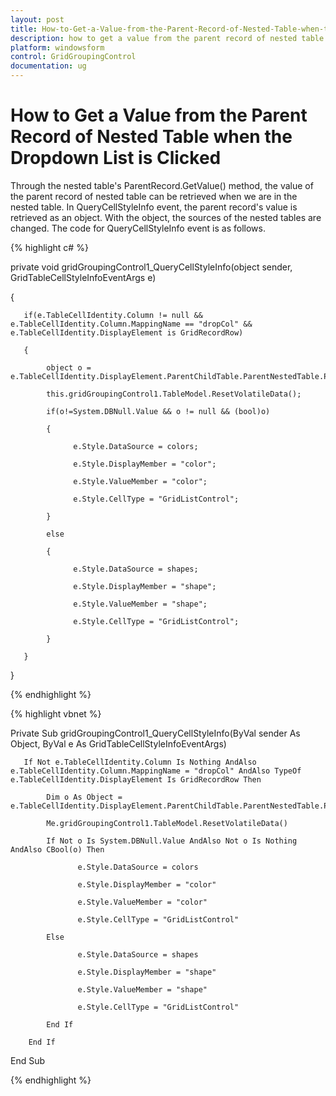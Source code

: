 ```yaml
---
layout: post
title: How-to-Get-a-Value-from-the-Parent-Record-of-Nested-Table-when-the-Dropdown-List-is-Clicked
description: how to get a value from the parent record of nested table when the dropdown list is clicked
platform: windowsform
control: GridGroupingControl
documentation: ug
---
```


# How to Get a Value from the Parent Record of Nested Table when the Dropdown List is Clicked

Through the nested table's ParentRecord.GetValue() method, the value of the parent record of nested table can be retrieved when we are in the nested table. In QueryCellStyleInfo event, the parent record's value is retrieved as an object. With the object, the sources of the nested tables are changed. The code for QueryCellStyleInfo event is as follows.

{% highlight c# %}



private void gridGroupingControl1_QueryCellStyleInfo(object sender, GridTableCellStyleInfoEventArgs e)

{

       if(e.TableCellIdentity.Column != null && e.TableCellIdentity.Column.MappingName == "dropCol" && e.TableCellIdentity.DisplayElement is GridRecordRow)

       {

            object o = e.TableCellIdentity.DisplayElement.ParentChildTable.ParentNestedTable.ParentRecord.GetValue("check");

            this.gridGroupingControl1.TableModel.ResetVolatileData();

            if(o!=System.DBNull.Value && o != null && (bool)o)

            {

                  e.Style.DataSource = colors;

                  e.Style.DisplayMember = "color";

                  e.Style.ValueMember = "color";

                  e.Style.CellType = "GridListControl";

            }

            else

            {

                  e.Style.DataSource = shapes;

                  e.Style.DisplayMember = "shape";

                  e.Style.ValueMember = "shape";

                  e.Style.CellType = "GridListControl";

            }

       }

}

{% endhighlight %}

{% highlight vbnet %}



Private Sub gridGroupingControl1_QueryCellStyleInfo(ByVal sender As Object, ByVal e As GridTableCellStyleInfoEventArgs)

       If Not e.TableCellIdentity.Column Is Nothing AndAlso e.TableCellIdentity.Column.MappingName = "dropCol" AndAlso TypeOf e.TableCellIdentity.DisplayElement Is GridRecordRow Then

            Dim o As Object = e.TableCellIdentity.DisplayElement.ParentChildTable.ParentNestedTable.ParentRecord.GetValue("check")

            Me.gridGroupingControl1.TableModel.ResetVolatileData()

            If Not o Is System.DBNull.Value AndAlso Not o Is Nothing AndAlso CBool(o) Then

                   e.Style.DataSource = colors

                   e.Style.DisplayMember = "color"

                   e.Style.ValueMember = "color"

                   e.Style.CellType = "GridListControl"

            Else

                   e.Style.DataSource = shapes

                   e.Style.DisplayMember = "shape"

                   e.Style.ValueMember = "shape"

                   e.Style.CellType = "GridListControl"

            End If

        End If

End Sub

{% endhighlight %}